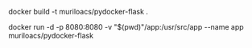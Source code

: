 docker build -t muriloacs/pydocker-flask .

docker run -d -p 8080:8080 -v "$(pwd)"/app:/usr/src/app --name app muriloacs/pydocker-flask